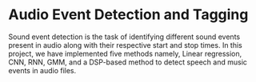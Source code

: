 # Audio Event Detection and Tagging
Sound event detection is the task of identifying
different sound events present in audio along with their respective
start and stop times. In this project, we have implemented five
methods namely, Linear regression, CNN, RNN, GMM, and a
DSP-based method to detect speech and music events in audio
files.

